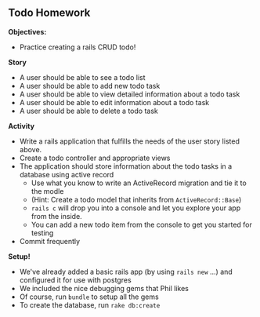 ## Todo Homework

**Objectives:**

* Practice creating a rails CRUD todo!

**Story**

* A user should be able to see a todo list
* A user should be able to add new todo task
* A user should be able to view detailed information about a todo task
* A user should be able to edit information about a todo task
* A user should be able to delete a todo task


**Activity** 
* Write a rails application that fulfills the needs of the user story listed above.
* Create a todo controller and appropriate views
* The application should store information about the todo tasks in a database using active record 
  * Use what you know to write an ActiveRecord migration and tie it to the modle
  * (Hint: Create a todo model that inherits from `ActiveRecord::Base`)
   * `rails c` will drop you into a console and let you explore your app from the inside. 
   * You can add a new todo item from the console to get you started for testing
* Commit frequently

**Setup!** 
* We've already added a basic rails app (by using `rails new` ...)  and configured it for use with postgres
* We included the nice debugging gems that Phil likes
* Of course, run `bundle` to setup all the gems
* To create the database, run `rake db:create` 
